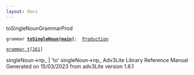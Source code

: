 ```yaml
---
layout: docs
---
```

<span class="title">toSingleNoun</span><span class="type">GrammarProd</span>

`grammar `**[`toSingleNoun(main)`](../object/toSingleNoun(main).html)**` :   `[`Production`](../object/Production.html)

[`grammar.t`](../file/grammar.t.html)`[`[`261`](../source/grammar.t.html#261)`]`



singleNoun-\>np\_ \| 'to' singleNoun-\>np\_
Adv3Lite Library Reference Manual  
Generated on 15/03/2023 from adv3Lite version 1.6.1


